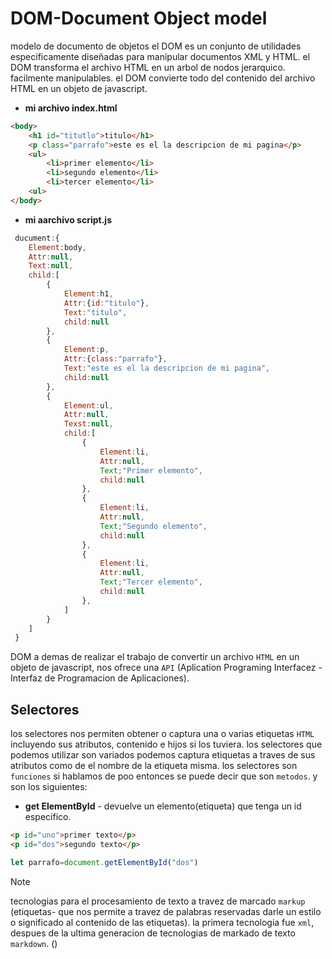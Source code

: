 # DOM-Document Object model
modelo de documento de objetos
el DOM es un conjunto de utilidades especificamente diseñadas para manipular documentos XML y HTML.
el DOM transforma el archivo HTML en un arbol de nodos jerarquico. facilmente manipulables.
el DOM convierte todo del contenido del archivo HTML  en un objeto de javascript.
- **mi archivo index.html**
```html
<body>
    <h1 id="titutlo">titulo</h1>
    <p class="parrafo">este es el la descripcion de mi pagina</p>
    <ul>
        <li>primer elemento</li>
        <li>segundo elemento</li>
        <li>tercer elemento</li>
    <ul>
</body>
```
- **mi aarchivo script.js**
```javascript
 ducument:{
    Element:body,
    Attr:null,
    Text:null,
    child:[
        {
            Element:h1,
            Attr:{id:"titulo"},
            Text:"titulo",
            child:null
        },
        {
            Element:p,
            Attr:{class:"parrafo"},
            Text:"este es el la descripcion de mi pagina",
            child:null
        },
        {
            Element:ul,
            Attr:null,
            Texst:null,
            child:[
                {
                    Element:li,
                    Attr:null,
                    Text;"Primer elemento",
                    child:null
                },
                {
                    Element:li,
                    Attr:null,
                    Text;"Segundo elemento",
                    child:null
                },
                {
                    Element:li,
                    Attr:null,
                    Text;"Tercer elemento",
                    child:null
                },
            ]
        }
    ]
 }
```
DOM a demas de realizar el trabajo de convertir un archivo `HTML` en un objeto de javascript, nos ofrece una `API` (Aplication Programing Interfacez - Interfaz de Programacion de Aplicaciones).

## Selectores
los selectores nos permiten obtener o captura una o varias etiquetas `HTML` incluyendo sus atributos, contenido e hijos si los tuviera.
los selectores que podemos utilizar son variados podemos captura etiquetas a traves de sus atributos como de el nombre de la etiqueta misma.
los selectores son `funciones` si hablamos de poo entonces se puede decir que son `metodos`.
y son los siguientes:
- **get ElementById** - devuelve un elemento(etiqueta) que tenga un id especifico.
```html
<p id="uno">primer texto</p>
<p id="dos">segundo texto</p>
``` 
```js
let parrafo=document.getElementById("dos")
```
> [!NOTE]
> tecnologias para el procesamiento de texto a travez de marcado `markup` (etiquetas- que nos permite a travez de palabras reservadas darle un estilo o significado al contenido de las etiquetas). la primera tecnologia fue `xml`, despues de la ultima generacion de tecnologias de markado de texto `markdown`. 
()